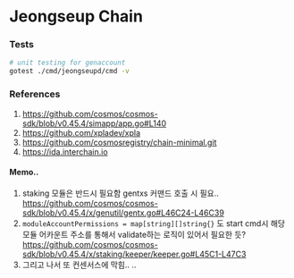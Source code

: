 # Jeongseup Chain

### Tests

```bash
# unit testing for genaccount
gotest ./cmd/jeongseupd/cmd -v
```

### References

1. https://github.com/cosmos/cosmos-sdk/blob/v0.45.4/simapp/app.go#L140
2. https://github.com/xpladev/xpla
3. https://github.com/cosmosregistry/chain-minimal.git
4. https://ida.interchain.io

#### Memo..

1. staking 모듈은 반드시 필요함 gentxs 커맨드 호출 시 필요..
   https://github.com/cosmos/cosmos-sdk/blob/v0.45.4/x/genutil/gentx.go#L46C24-L46C39
2. `moduleAccountPermissions = map[string][]string{}` 도 start cmd시 해당 모듈 어카운트 주소를 통해서 validate하는 로직이 있어서 필요한 듯?
   https://github.com/cosmos/cosmos-sdk/blob/v0.45.4/x/staking/keeper/keeper.go#L45C1-L47C3
3. 그리고 나서 또 컨센서스에 막힘..
   ..

